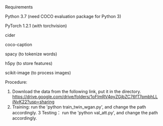 Requirements

Python 3.7 (need COCO evaluation package for Python 3)

PyTorch 1.2.1 (with torchvision)

cider

coco-caption

spacy (to tokenize words)

h5py (to store features)

scikit-image (to process images)

Procedure:

1. Download the data from the following link, put it in the directory. https://drive.google.com/drive/folders/1oFImRV4pyZGjbZC76fT7pmbhLLiNvK22?usp=sharing
2. Training: run the 'python train_twin_wgan.py', and change the path accordingly.
3  Testing： run the 'python val_att.py', and change the path accordingly.
